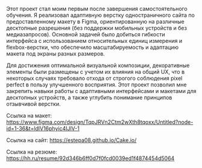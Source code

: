 Этот проект стал моим первым после завершения самостоятельного обучения. Я реализовал адаптивную верстку одностраничного сайта по предоставленному макету в Figma, ориентированную на различные десктопные разрешения (без поддержки мобильных устройств и без медиазапросов). Основной задачей было добиться гибкости интерфейса с использованием относительных единиц измерения и flexbox-верстки, что обеспечило масштабируемость и адаптацию макета под экраны разных размеров.

Для достижения оптимальной визуальной композиции, декоративные элементы были размещены с учетом их влияния на общий UX, что в некоторых случаях требовало отхода от строгого соблюдения pixel perfect в пользу улучшенного восприятия. Этот проект позволил мне закрепить навыки работы с адаптивными интерфейсами и макетами для десктопных устройств, а также углубить понимание принципов отзывчивой верстки.


Ссылка на макет: https://www.figma.com/design/TqpJRVn2Ctm2wXth8tqoxx/Untitled?node-id=1-36&t=ldlV16phyic4IJlV-1

Ссылка на сайт: https://estepa08.github.io/Cake.io/

Ссылка на резюме: https://hh.ru/resume/92d346b6ff0d7f0fcd0039ed1f4874454d5064
